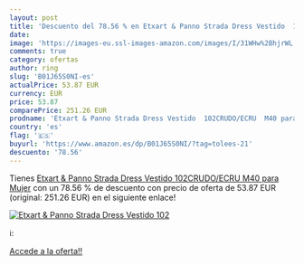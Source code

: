 ```yaml
---
layout: post
title: 'Descuento del 78.56 % en Etxart & Panno Strada Dress Vestido  102'
date: 
image: 'https://images-eu.ssl-images-amazon.com/images/I/31WHw%2BhjrWL._SL200_.jpg'
comments: true
category: ofertas
author: ring
slug: 'B01J65S0NI-es'
actualPrice: 53.87 EUR
currency: EUR
price: 53.87
comparePrice: 251.26 EUR
prodname: 'Etxart & Panno Strada Dress Vestido  102CRUDO/ECRU  M40 para Mujer'
country: 'es'
flag: '🇪🇸'
buyurl: 'https://www.amazon.es/dp/B01J65S0NI/?tag=tolees-21'
descuento: '78.56'
---
```


Tienes [Etxart & Panno Strada Dress Vestido  102CRUDO/ECRU  M40 para Mujer](https://www.amazon.es/dp/B01J65S0NI/?tag=tolees-21) con un 78.56 % de descuento con precio de oferta de 53.87 EUR (original: 251.26 EUR) en el siguiente enlace!

[![Etxart & Panno Strada Dress Vestido  102](https://images-eu.ssl-images-amazon.com/images/I/31WHw%2BhjrWL._SL200_.jpg)](https://www.amazon.es/dp/B01J65S0NI/?tag=tolees-21)

ℹ️:


[Accede a la oferta!!](https://www.amazon.es/dp/B01J65S0NI/?tag=tolees-21)
